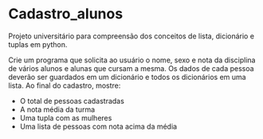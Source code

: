 # Cadastro_alunos
Projeto universitário para compreensão dos conceitos de lista, dicionário e tuplas em python.

Crie um programa que solicita ao usuário o nome, sexo e nota da
disciplina de vários alunos e alunas que cursam a mesma. Os dados
de cada pessoa deverão ser guardados em um dicionário e todos os
dicionários em uma lista. Ao final do cadastro, mostre:

*   O total de pessoas cadastradas
*   A nota média da turma
*   Uma tupla com as mulheres
*   Uma lista de pessoas com nota acima da média

